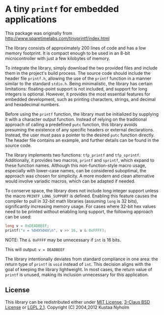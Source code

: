 # A tiny `printf` for embedded applications

This package was originally from http://www.sparetimelabs.com/tinyprintf/index.html

The library consists of approximately 200 lines of code and has a low memory
footprint. It is compact enough to be used in an 8-bit microcontroller with just
a few kilobytes of memory.

To integrate the library, simply download the two provided files and include
them in the project's build process. The source code should include the header
file `printf.h`, allowing the use of the `printf` function in a manner similar
to the standard `stdio.h`. Being minimalistic, the library has certain
limitations: floating-point support is not included, and support for long
integers is optional. However, it provides the most essential features for
embedded development, such as printing characters, strings, and decimal and
hexadecimal numbers.

Before using the `printf` function, the library must be initialized by supplying
it with a character output function. Instead of relying on the traditional
approach of calling a predefined `putc` function, this library avoids presuming
the existence of any specific headers or external declarations. Instead, the user
must pass a pointer to the desired `putc` function directly. The header file
contains an example, and further details can be found in the source code.

The library implements two functions: `tfp_printf` and `tfp_sprintf`. Additionally,
it provides two macros, `printf` and `sprintf`, which expand to these function
names. Although this non-function-style macro usage, especially with lower-case
names, can be considered suboptimal, the approach was chosen for simplicity.
A more modern and clean alternative would involve variadic macros, which can be
adapted if needed.

To conserve space, the library does not include long integer support unless the
macro `PRINTF_LONG_SUPPORT` is defined. Enabling this feature causes the compiler
to pull in 32-bit math libraries (assuming `long` is 32 bits), significantly
increasing memory usage. For cases where 32-bit hex values need to be printed
without enabling long support, the following approach can be used:
```c
long v = 0xDEADBEEF;
printf("v = %04X%04X\n", v >> 16, v & 0xFFFF);
```

NOTE: The `& 0xFFFF` may be unnecessary if `int` is 16 bits.

This will output:
`v = DEADBEEF`

The library intentionally deviates from standard compliance in one area: the
return type of `printf` is `void` instead of `int`. This decision aligns with
the goal of keeping the library lightweight. In most cases, the return value of
`printf` is unused, making its inclusion unnecessary for this application.

## License

This library can be redistributed either under [MIT License](LICENSE-MIT), [3-Claus BSD License](LICENSE-3BSD) or [LGPL 2.1](LICENSE-LGPL-2.1).
Copyright (C) 2004,2012  Kustaa Nyholm
